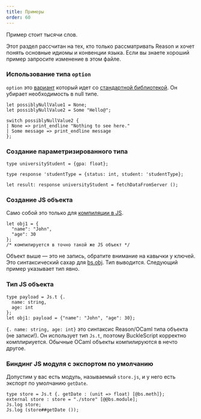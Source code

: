 ```yaml
---
title: Примеры
order: 60
---
```


Пример стоит тысячи слов.

Этот раздел рассчитан на тех, кто только рассматривать Reason и хочет
понять основные идиомы и конвенции языка. Если вы знаете хороший пример
запросите изменение в этом файле.

### Использование типа `option`

`option` это [вариант](../../guide/language/variant) который идет со
[стандартной библиотекой](/api/index.html). Он убирает необходимость в null типе.

```reason
let possiblyNullValue1 = None;
let possiblyNullValue2 = Some "Hello@";

switch possiblyNullValue2 {
| None => print_endline "Nothing to see here."
| Some message => print_endline message
};
```

### Создание параметризированного типа

```reason
type universityStudent = {gpa: float};

type response 'studentType = {status: int, student: 'studentType};

let result: response universityStudent = fetchDataFromServer ();
```

### Создание JS объекта

Само собой это только для [компиляции в JS](../../guide/javascript).

```reason
let obj1 = {
  "name": "John",
  "age": 30
};
/* компилируется в точно такой же JS объект */
```

Объект выше — это не запись, обратите внимание на кавычки у ключей.
Это синтаксический сахар для
[bs.obj](http://bucklescript.github.io/bucklescript/Manual.html#_create_js_objects_using_bs_obj).
Тип выводится. Следующий пример указывает тип явно.

### Тип JS объекта

```reason
type payload = Js.t {.
  name: string,
  age: int
};
let obj1: payload = {"name": "John", "age": 30};
```

`{. name: string, age: int}` это синтаксис Reason/OCaml типа объекта (не записи!).
Он использует тип  `Js.t`, поэтому BuckleScript корректно комплириуется.
Обычные OCaml объекты компилируются в нечто другое.

### Биндинг JS модуля с экспортом по умолчанию

Допустим у вас есть модуль, называемый `store.js`, и у него есть
экспорт по умолчанию `getDate`.

```reason
type store = Js.t {. getDate : (unit => float) [@bs.meth]};
external store : store = "./store" [@@bs.module];
Js.log store;
Js.log (store##getDate ());
```
